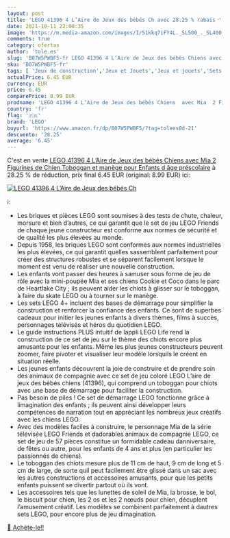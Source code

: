 ```yaml
---
layout: post
title: 'LEGO 41396 4 L’Aire de Jeux des bébés Ch avec 28.25 % rabais '
date: 2021-10-11 22:00:35
image: 'https://m.media-amazon.com/images/I/51kkq7iFY4L._SL500_._SL400_.jpg'
comments: true
category: ofertas
author: 'tole.es'
slug: 'B07W5PWBF5-fr LEGO 41396 4 L’Aire de Jeux des bébés Chiens avec Mia 2...'
sku: 'B07W5PWBF5-fr'
tags: [ 'Jeux de construction','Jeux et Jouets','Jeux et jouets','Sets de jeux de construction','lego', ]
actualPrice: 6.45 EUR
currency: EUR
price: 6.45
comparePrice: 8.99 EUR
prodname: 'LEGO 41396 4 L’Aire de Jeux des bébés Chiens  avec Mia  2 Figurines de Chien  Toboggan et manège pour Enfants d âge préscolaire'
country: 'fr'
flag: '🇫🇷'
brand: 'LEGO'
buyurl: 'https://www.amazon.fr/dp/B07W5PWBF5/?tag=tolees0d-21'
descuento: '28.25'
average: '6.45'
---
```


C'est en vente [LEGO 41396 4 L’Aire de Jeux des bébés Chiens  avec Mia  2 Figurines de Chien  Toboggan et manège pour Enfants d âge préscolaire](https://www.amazon.fr/dp/B07W5PWBF5/?tag=tolees0d-21)  à  28.25 % de réduction, prix final  6.45 EUR (original: 8.99 EUR) ici:

[![LEGO 41396 4 L’Aire de Jeux des bébés Ch](https://m.media-amazon.com/images/I/51kkq7iFY4L._SL500_._SL400_.jpg)](https://www.amazon.fr/dp/B07W5PWBF5/?tag=tolees0d-21)

ℹ️:

- Les briques et pièces LEGO sont soumises à des tests de chute, chaleur, morsure et bien d’autres, ce qui garantit que le set de jeu LEGO Friends de chaque jeune constructeur est conforme aux normes de sécurité et de qualité les plus élevées au monde.
- Depuis 1958, les briques LEGO sont conformes aux normes industrielles les plus élevées, ce qui garantit quelles sassemblent parfaitement pour créer des structures robustes et se séparent facilement lorsque le moment est venu de réaliser une nouvelle construction.
- Les enfants vont passer des heures à samuser sous forme de jeu de rôle avec la mini-poupée Mia et ses chiens Cookie et Coco dans le parc de Heartlake City ; ils peuvent aider les chiots à glisser sur le toboggan, à faire du skate LEGO ou à tourner sur le manège.
- Les sets LEGO 4+ incluent des bases de démarrage pour simplifier la construction et renforcer la confiance des enfants. Ce sont de superbes cadeaux pour initier les jeunes enfants à divers thèmes, films à succès, personnages télévisés et héros du quotidien LEGO.
- Le guide instructions PLUS intuitif de lappli LEGO Life rend la construction de ce set de jeu sur le thème des chiots encore plus amusante pour les enfants. Même les plus jeunes constructeurs peuvent zoomer, faire pivoter et visualiser leur modèle lorsquils le créent en situation réelle.
- Les jeunes enfants découvrent la joie de construire et de prendre soin des animaux de compagnie avec ce set de jeu coloré LEGO L’aire de jeux des bébés chiens (41396), qui comprend un toboggan pour chiots avec une base de démarrage pour faciliter la construction.
- Pas besoin de piles ! Ce set de démarrage LEGO fonctionne grâce à limagination des enfants ; ils peuvent ainsi développer leurs compétences de narration tout en appréciant les nombreux jeux créatifs avec les chiens LEGO.
- Avec des modèles faciles à construire, le personnage Mia de la série télévisée LEGO Friends et dadorables animaux de compagnie LEGO, ce set de jeu de 57 pièces constitue un formidable cadeau danniversaire, de fêtes ou autre, pour les enfants de 4 ans et plus (en particulier les passionnés de chiens).
- Le toboggan des chiots mesure plus de 11 cm de haut, 9 cm de long et 5 cm de large, de sorte quil peut facilement être glissé dans un sac avec les autres constructions et accessoires amusants, pour que les petits enfants puissent se divertir partout où ils vont.
- Les accessoires tels que les lunettes de soleil de Mia, la brosse, le bol, le biscuit pour chien, les 2 os et les 2 nœuds pour chien, décuplent l’amusement créatif. Les modèles se combinent parfaitement à dautres sets LEGO, pour encore plus de jeu dimagination.

[🛒 Achète-le!!](https://www.amazon.fr/dp/B07W5PWBF5/?tag=tolees0d-21)
